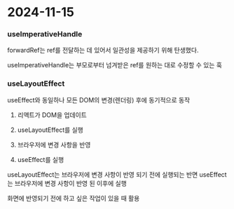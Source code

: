 # 2024-11-15

### useImperativeHandle

forwardRef는 ref를 전달하는 데 있어서 일관성을 제공하기 위해 탄생했다.

useImperativeHandle는 부모로부터 넘겨받은 ref를 원하는 대로 수정할 수 있는 훅

### useLayoutEffect

useEffect와 동일하나 모든 DOM의 변경(렌더링) 후에 동기적으로 동작

1. 리액트가 DOM을 업데이트

2. useLayoutEffect를 실행

3. 브라우저에 변경 사항을 반영

4. useEffect를 실행

useLayoutEffect는 브라우저에 변경 사항이 반영 되기 전에 실행되는 반면 useEffect는 브라우저에 변경 사항이 반영 된 이후에 실행

화면에 반영되기 전에 하고 싶은 작업이 있을 때 활용
